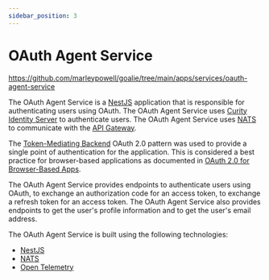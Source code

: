 ```yaml
---
sidebar_position: 3
---
```


# OAuth Agent Service
https://github.com/marleypowell/goalie/tree/main/apps/services/oauth-agent-service

The OAuth Agent Service is a [NestJS](https://nestjs.com/) application that is responsible for authenticating users using OAuth. The OAuth Agent Service uses [Curity Identity Server](#curity-identity-server) to authenticate users. The OAuth Agent Service uses [NATS](https://nats.io/) to communicate with the [API Gateway](#api-gateway).

The [Token-Mediating Backend](https://datatracker.ietf.org/doc/html/draft-ietf-oauth-browser-based-apps#name-token-mediating-backend) OAuth 2.0 pattern was used to provide a single point of authentication for the application. This is considered a best practice for browser-based applications as documented in [OAuth 2.0 for Browser-Based Apps](https://datatracker.ietf.org/doc/html/draft-ietf-oauth-browser-based-apps).

The OAuth Agent Service provides endpoints to authenticate users using OAuth, to exchange an authorization code for an access token, to exchange a refresh token for an access token. The OAuth Agent Service also provides endpoints to get the user's profile information and to get the user's email address.

The OAuth Agent Service is built using the following technologies:
- [NestJS](https://nestjs.com/)
- [NATS](https://nats.io/)
- [Open Telemetry](https://opentelemetry.io/)
